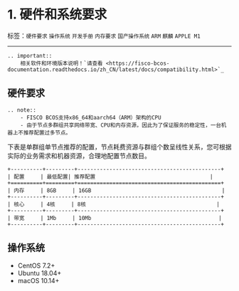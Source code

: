 # 1. 硬件和系统要求

标签：``硬件要求`` ``操作系统`` ``开发手册`` ``内存要求`` ``国产操作系统`` ``ARM`` ``麒麟`` ``APPLE M1``

----

```eval_rst
.. important::
    相关软件和环境版本说明！`请查看 <https://fisco-bcos-documentation.readthedocs.io/zh_CN/latest/docs/compatibility.html>`_
```

## 硬件要求

```eval_rst
.. note::
    - FISCO BCOS支持x86_64和aarch64（ARM）架构的CPU
    - 由于节点多群组共享网络带宽、CPU和内存资源，因此为了保证服务的稳定性，一台机器上不推荐配置过多节点。
```

下表是单群组单节点推荐的配置，节点耗费资源与群组个数呈线性关系，您可根据实际的业务需求和机器资源，合理地配置节点数目。

```eval_rst
+----------+---------+---------------------------------------------+
| 配置     | 最低配置| 推荐配置                                    |
+==========+=========+=============================================+
| 内存     | 8GB     | 16GB                                         |
+----------+---------+---------------------------------------------+
| 核心     | 4核     | 8核                                         |
+----------+---------+---------------------------------------------+
| 带宽     | 1Mb     | 10Mb                                        |
+----------+---------+---------------------------------------------+
```

## 操作系统

- CentOS 7.2+
- Ubuntu 18.04+
- macOS 10.14+
